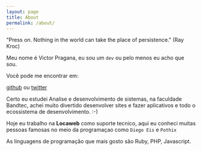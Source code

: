 ```yaml
---
layout: page
title: About
permalink: /about/
---
```


"Press on. Nothing in the world can take the place of persistence." (Ray Kroc)

Meu nome é Victor Pragana, eu sou um `dev` ou pelo menos eu acho que sou.

Você pode me encontrar em:

[github] ou [twitter]

Certo eu estudei Analise e desenvolvimento de sistemas, na faculdade Bandtec, achei muito divertido desenvolver sites e fazer aplicativos e todo o ecossistema de desenvolvimento. :-)

Hoje eu trabalho na __Locaweb__ como suporte tecnico, aqui eu conheci muitas pessoas famosas no meio da programaçao como `Diego Eis` e `Pothix`

As linguagens de programação que mais gosto são Ruby, PHP, Javascript.

[github]: https://github.com/praganavictor
[twitter]: https://twitter.com/praganavictor